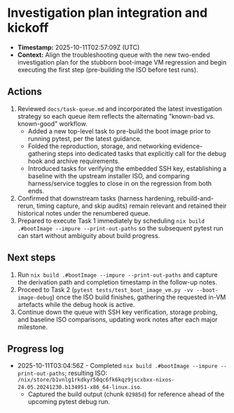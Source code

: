 # Investigation plan integration and kickoff

- **Timestamp:** 2025-10-11T02:57:09Z (UTC)
- **Context:** Align the troubleshooting queue with the new two-ended investigation plan for the stubborn boot-image VM regression and begin executing the first step (pre-building the ISO before test runs).

## Actions

1. Reviewed `docs/task-queue.md` and incorporated the latest investigation strategy so each queue item reflects the alternating "known-bad vs. known-good" workflow.
   - Added a new top-level task to pre-build the boot image prior to running pytest, per the latest guidance.
   - Folded the reproduction, storage, and networking evidence-gathering steps into dedicated tasks that explicitly call for the debug hook and archive requirements.
   - Introduced tasks for verifying the embedded SSH key, establishing a baseline with the upstream installer ISO, and comparing harness/service toggles to close in on the regression from both ends.
2. Confirmed that downstream tasks (harness hardening, rebuild-and-rerun, timing capture, and skip audits) remain relevant and retained their historical notes under the renumbered queue.
3. Prepared to execute Task 1 immediately by scheduling `nix build .#bootImage --impure --print-out-paths` so the subsequent pytest run can start without ambiguity about build progress.

## Next steps

1. Run `nix build .#bootImage --impure --print-out-paths` and capture the derivation path and completion timestamp in the follow-up notes.
2. Proceed to Task 2 (`pytest tests/test_boot_image_vm.py -vv --boot-image-debug`) once the ISO build finishes, gathering the requested in-VM artefacts while the debug hook is active.
3. Continue down the queue with SSH key verification, storage probing, and baseline ISO comparisons, updating work notes after each major milestone.

## Progress log

- 2025-10-11T03:04:56Z - Completed `nix build .#bootImage --impure --print-out-paths`; resulting ISO: `/nix/store/b1vnlg1rkdkyr50qc6fk6kqz9jscxbxx-nixos-24.05.20241230.b134951-x86_64-linux.iso`.
  - Captured the build output (chunk `02985d`) for reference ahead of the upcoming pytest debug run.
